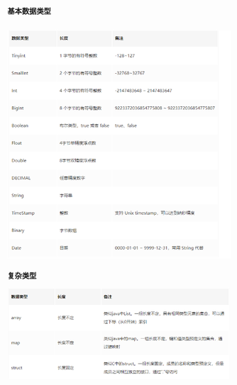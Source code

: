 ### 基本数据类型

​	![1558657786909](../images/1558657786909.png)

### 复杂类型

![1558657801161](../images/1558657801161.png)